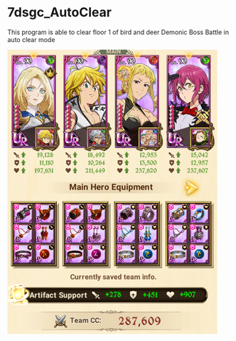 # 7dsgc_AutoClear
This program is able to clear floor 1 of bird and deer Demonic Boss Battle in auto clear mode



![birdteam](/readme_images/bird_team.png)
